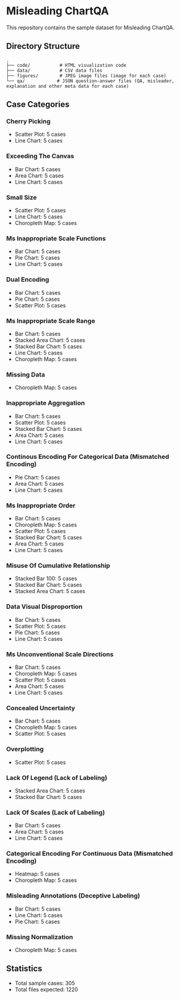 # Misleading ChartQA

This repository contains the sample dataset for Misleading ChartQA.

## Directory Structure
```
.
├── code/           # HTML visualization code
├── data/           # CSV data files
├── figures/        # JPEG image files (image for each case)
└── qa/            # JSON question-answer files (QA, misleader, explanation and other meta data for each case)
```

## Case Categories

### Cherry Picking
- Scatter Plot: 5 cases
- Line Chart: 5 cases

### Exceeding The Canvas
- Bar Chart: 5 cases
- Area Chart: 5 cases
- Line Chart: 5 cases

### Small Size
- Scatter Plot: 5 cases
- Line Chart: 5 cases
- Choropleth Map: 5 cases

### Ms Inappropriate Scale Functions
- Bar Chart: 5 cases
- Pie Chart: 5 cases
- Line Chart: 5 cases

### Dual Encoding
- Bar Chart: 5 cases
- Pie Chart: 5 cases
- Scatter Plot: 5 cases

### Ms Inappropriate Scale Range 
- Bar Chart: 5 cases
- Stacked Area Chart: 5 cases
- Stacked Bar Chart: 5 cases
- Line Chart: 5 cases
- Choropleth Map: 5 cases

### Missing Data
- Choropleth Map: 5 cases

### Inappropriate Aggregation
- Bar Chart: 5 cases
- Scatter Plot: 5 cases
- Stacked Bar Chart: 5 cases
- Area Chart: 5 cases
- Line Chart: 5 cases

### Continous Encoding For Categorical Data (Mismatched Encoding)
- Pie Chart: 5 cases
- Area Chart: 5 cases
- Line Chart: 5 cases

### Ms Inappropriate Order 
- Bar Chart: 5 cases
- Choropleth Map: 5 cases
- Scatter Plot: 5 cases
- Stacked Bar Chart: 5 cases
- Area Chart: 5 cases
- Line Chart: 5 cases

### Misuse Of Cumulative Relationship
- Stacked Bar 100: 5 cases
- Stacked Bar Chart: 5 cases
- Stacked Area Chart: 5 cases

### Data Visual Disproportion
- Bar Chart: 5 cases
- Scatter Plot: 5 cases
- Pie Chart: 5 cases
- Line Chart: 5 cases

### Ms Unconventional Scale Directions
- Bar Chart: 5 cases
- Choropleth Map: 5 cases
- Scatter Plot: 5 cases
- Area Chart: 5 cases
- Line Chart: 5 cases

### Concealed Uncertainty
- Bar Chart: 5 cases
- Choropleth Map: 5 cases
- Scatter Plot: 5 cases

### Overplotting
- Scatter Plot: 5 cases

### Lack Of Legend (Lack of Labeling)
- Stacked Area Chart: 5 cases
- Stacked Bar Chart: 5 cases

### Lack Of Scales (Lack of Labeling)
- Bar Chart: 5 cases
- Area Chart: 5 cases
- Line Chart: 5 cases

### Categorical Encoding For Continuous Data (Mismatched Encoding)
- Heatmap: 5 cases
- Choropleth Map: 5 cases

### Misleading Annotations (Deceptive Labeling)
- Bar Chart: 5 cases
- Line Chart: 5 cases
- Pie Chart: 5 cases

### Missing Normalization
- Choropleth Map: 5 cases

## Statistics
- Total sample cases: 305
- Total files expected: 1220
